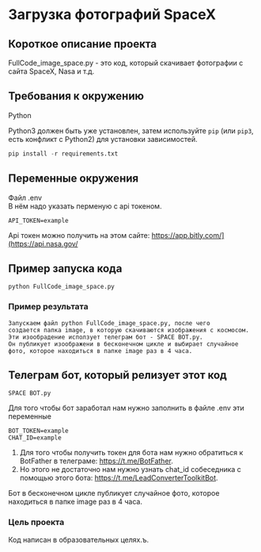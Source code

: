 # Загрузка фотографий SpaceX

## Короткое описание проекта
FullCode_image_space.py - это код, который скачивает фотографии с сайта SpaceX, Nasa и т.д.

## Требования к окружению
Python

Python3 должен быть уже установлен,
затем используйте `pip` (или `pip3`, есть конфликт с Python2) для установки зависимостей.
```python
pip install -r requirements.txt
```

## Переменные окружения
Файл .env      
В нём надо указать перменую с api токеном.
```
API_TOKEN=example
```

Api токен можно получить на этом сайте: https://app.bitly.com/](https://api.nasa.gov/

## Пример запуска кода
```
python FullCode_image_space.py
```

### Пример результата
```
Запускаем файл python FullCode_image_space.py, после чего
создается папка image, в которую скачиваются изображения с космосом.
Эти изообрадение исползует телеграм бот - SPACE BOT.py.
Он публикует изоображени в бесконечном цикле и выбирает случайное фото, которое находиться в папке image раз в 4 часа.
```

## Телеграм бот, который релизует этот код
```
SPACE BOT.py
```
Для того чтобы бот заработал нам нужно заполнить в файле .env эти переменные 
```
BOT_TOKEN=example
CHAT_ID=example
```
1. Для того чтобы получить токен для бота нам нужно обратиться к BotFather в телеграме: https://t.me/BotFather.
2. Но этого не достаточно нам нужно узнать chat_id собеседника с помощью этого бота: https://t.me/LeadConverterToolkitBot.



Бот в бесконечном цикле публикует случайное фото, которое находиться в папке image раз в 4 часа.



### Цель проекта

Код написан в образовательных целях.ъ.
